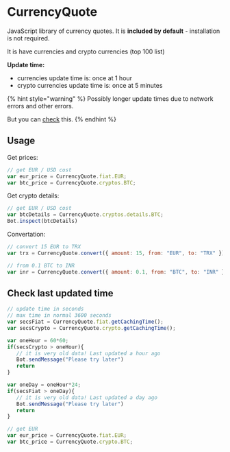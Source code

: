 # CurrencyQuote

JavaScript library of currency quotes. It is **included by default** - installation is not required.

It is have currencies and crypto currencies \(top 100 list\)

**Update time:**

* currencies update time is: once at 1 hour
* crypto currencies update time is: once at 5 minutes

{% hint style="warning" %}
Possibly longer update times due to network errors and other errors.

But you can [check](currencyquote.md#check-last-updated-time) this.
{% endhint %}

## Usage

Get prices:

```javascript
// get EUR / USD cost
var eur_price = CurrencyQuote.fiat.EUR;
var btc_price = CurrencyQuote.cryptos.BTC;
```

Get crypto details:

```javascript
// get EUR / USD cost
var btcDetails = CurrencyQuote.cryptos.details.BTC;
Bot.inspect(btcDetails)
```

Convertation:

```javascript
// convert 15 EUR to TRX
var trx = CurrencyQuote.convert({ amount: 15, from: "EUR", to: "TRX" })

// from 0.1 BTC to INR
var inr = CurrencyQuote.convert({ amount: 0.1, from: "BTC", to: "INR" })
```

## Check last updated time

```javascript
// update time in seconds
// max time in normal 3600 seconds
var secsFiat = CurrencyQuote.fiat.getCachingTime();
var secsCrypto = CurrencyQuote.crypto.getCachingTime();

var oneHour = 60*60;
if(secsCrypto > oneHour){
   // it is very old data! Last updated a hour ago
   Bot.sendMessage("Please try later")
   return
}

var oneDay = oneHour*24;
if(secsFiat > oneDay){
   // it is very old data! Last updated a day ago
   Bot.sendMessage("Please try later")
   return
}

// get EUR
var eur_price = CurrencyQuote.fiat.EUR;
var btc_price = CurrencyQuote.crypto.BTC;
```



